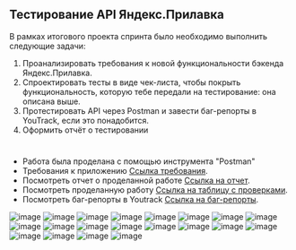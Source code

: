 ## Тестирование API Яндекс.Прилавка
В рамках итогового проекта спринта было необходимо выполнить следующие задачи:
1. Проанализировать требования к новой функциональности бэкенда Яндекс.Прилавка.
2. Спроектировать тесты в виде чек-листа, чтобы покрыть функциональность, которую тебе передали на тестирование: она описана выше. 
3. Протестировать API через Postman и завести баг-репорты в YouTrack, если это понадобится.
4. Оформить отчёт о тестировании
#
- Работа была проделана с помощью инструмента "Postman"
- Требования к приложению [Ссылка требования](https://code.s3.yandex.net/qa/files/backend_requirements.pdf).
- Посмотреть отчет о проделанной работе [Ссылка на отчет](https://docs.google.com/document/d/1k4z-oP-r2lbtI72Sa_2eGFa8-KHLffRbsKlpYtcZY1E/edit?usp=sharing).
- Посмотреть проделанную работу [Ссылка на таблицу с проверками](https://docs.google.com/spreadsheets/d/1A974G3g_QTNCWxeqrjD3hejKUDzrYxMySiWkjgLeLeY/edit?usp=sharing).
- Посмотреть баг-репорты в Youtrack [Ссылка на баг-репорты](https://testinggroup.youtrack.cloud/issues?q=тег:%20Sprint_4).

![image](https://github.com/user-attachments/assets/bd9b9cd0-2b06-47ed-aa09-967fcc37ebae)
![image](https://github.com/user-attachments/assets/ac9e7b86-a0be-4b73-9368-a71330d58592)
![image](https://github.com/user-attachments/assets/c7947e25-10b3-440e-a0dd-f501398cc4f3)
![image](https://github.com/user-attachments/assets/7653fe58-91f7-421e-8ce4-658dd876ad27)
![image](https://github.com/user-attachments/assets/6383c94a-6d8e-4fb7-8c9c-b0afe508f485)
![image](https://github.com/user-attachments/assets/07cf6a53-de24-43a3-ba35-81e5de4ba39d)
![image](https://github.com/user-attachments/assets/3dbd608d-e2cb-4b2b-ae13-4757b31cb6a2)
![image](https://github.com/user-attachments/assets/f3779129-289c-43d9-8e8b-a48b4cadea04)
![image](https://github.com/user-attachments/assets/8f18dc8d-f821-48b4-875d-2bcba31ab67a)
![image](https://github.com/user-attachments/assets/91ce2ecc-663b-4454-816b-c3816d0d7aab)
![image](https://github.com/user-attachments/assets/9bb4c83c-bc45-4c8e-8a98-0cd607df61c8)
![image](https://github.com/user-attachments/assets/0b2fbe47-bf45-404b-af27-03f8ed8e3562)
![image](https://github.com/user-attachments/assets/4cf124f7-7faa-4fc6-b6ae-8a71a22fa134)
![image](https://github.com/user-attachments/assets/c8927c51-de49-4989-bd4e-3188b9fff4b8)
![image](https://github.com/user-attachments/assets/c0533d8f-de5d-4385-9cde-f6782f396222)
![image](https://github.com/user-attachments/assets/c93849d6-77d1-4423-b84b-415fbc4692da)
![image](https://github.com/user-attachments/assets/2d2fc1e0-3296-4d01-9e4a-f8f0b9f31d0d)
![image](https://github.com/user-attachments/assets/2f5d63e3-98e5-4144-9920-259ad4f30509)
![image](https://github.com/user-attachments/assets/6a84c416-4e6c-4d78-b1bd-c5f0897717b2)
![image](https://github.com/user-attachments/assets/6bbbc31d-d761-475e-a1b5-34b59b1a7ce3)

